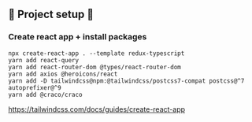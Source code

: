 ## 🦊 Project setup 🦊 
### Create react app + install packages
~~~
npx create-react-app . --template redux-typescript
yarn add react-query
yarn add react-router-dom @types/react-router-dom
yarn add axios @heroicons/react
yarn add -D tailwindcss@npm:@tailwindcss/postcss7-compat postcss@^7 autoprefixer@^9
yarn add @craco/craco
~~~
https://tailwindcss.com/docs/guides/create-react-app